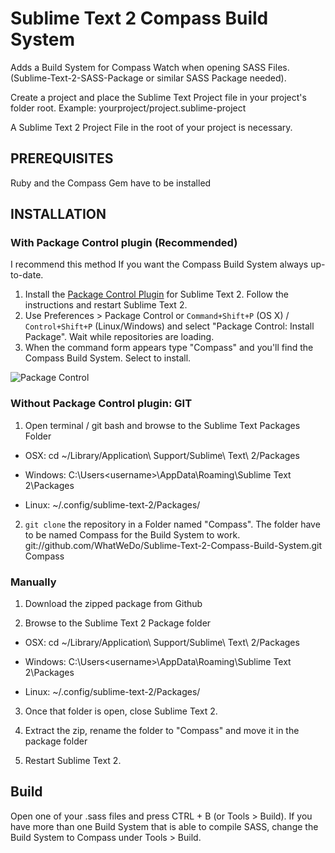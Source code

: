 Sublime Text 2 Compass Build System
=======================================

Adds a Build System for Compass Watch when opening SASS Files. (Sublime-Text-2-SASS-Package or similar SASS Package needed).

Create a project and place the Sublime Text Project file in your project's folder root.
Example:
    yourproject/project.sublime-project

A Sublime Text 2 Project File in the root of your project is necessary.

PREREQUISITES
------------------------------------

Ruby and the Compass Gem have to be installed

INSTALLATION
------------------------------------

### With Package Control plugin (Recommended)

I recommend this method If you want the Compass Build System always up-to-date.

1. Install the [Package Control Plugin](http://wbond.net/sublime_packages/package_control) for Sublime Text 2. Follow the instructions and restart Sublime Text 2.
2. Use Preferences > Package Control or `Command+Shift+P` (OS X) / `Control+Shift+P` (Linux/Windows) and select "Package Control: Install Package". Wait while repositories are loading.
3. When the command form appears type "Compass" and you'll find the Compass Build System. Select to install.

![Package Control](http://f.cl.ly/items/191f1R0G2T0v0q1N0n3x/Image%202012-08-01%20at%202.52.08%20PM.png)


### Without Package Control plugin: GIT

1. Open terminal / git bash and browse to the Sublime Text Packages Folder

* OSX:
    cd ~/Library/Application\ Support/Sublime\ Text\ 2/Packages

* Windows:
    C:\Users\<username>\AppData\Roaming\Sublime Text 2\Packages

* Linux:
    ~/.config/sublime-text-2/Packages/

2. `git clone` the repository in a Folder named "Compass". The folder have to be named Compass for the Build System to work.
    git://github.com/WhatWeDo/Sublime-Text-2-Compass-Build-System.git Compass

### Manually

1. Download the zipped package from Github

2. Browse to the Sublime Text 2 Package folder

* OSX:
    cd ~/Library/Application\ Support/Sublime\ Text\ 2/Packages

* Windows:
    C:\Users\<username>\AppData\Roaming\Sublime Text 2\Packages

* Linux:
    ~/.config/sublime-text-2/Packages/

3. Once that folder is open, close Sublime Text 2.

4. Extract the zip, rename the folder to "Compass" and move it in the package folder

5. Restart Sublime Text 2.

Build
------------------------------------

Open one of your .sass files and press CTRL + B (or Tools > Build). If you have more than one Build System that is able to compile SASS, change the Build System to Compass under Tools > Build.